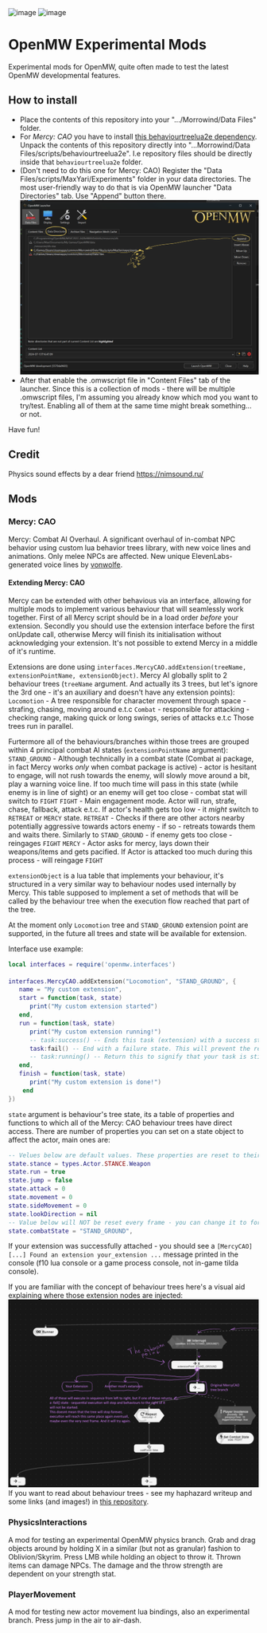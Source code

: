 <img width="385" alt="image" src="https://github.com/MaxYari/OpenMWExperimentalMods/assets/12214398/ffc47f1e-c09c-4aae-9f52-a322c07f3e00">
<img width="385" alt="image" src="https://github.com/MaxYari/OpenMWExperimentalMods/assets/12214398/d3296b67-aea1-47d8-a75c-475fb761156d">

# OpenMW Experimental Mods
Experimental mods for OpenMW, quite often made to test the latest OpenMW developmental features.

## How to install
- Place the contents of this repository into your ".../Morrowind/Data Files" folder.
- For *Mercy: CAO* you have to install [this behaviourtreelua2e dependency](https://github.com/MaxYari/behaviourtreelua2e). Unpack the contents of this repository directly into "...Morrowind/Data Files/scripts/behaviourtreelua2e". I.e repository files should be directly inside that `behaviourtreelua2e` folder.
- (Don't need to do this one for Mercy: CAO) Register the "Data Files/scripts/MaxYari/Experiments" folder in your data directories. The most user-friendly way to do that is via OpenMW launcher "Data Directories" tab. Use "Append" button there.
![alt text](/imgs/datadirectories.png)
- After that enable the .omwscript file in "Content Files" tab of the launcher. Since this is a collection of mods - there will be multiple .omwscript files, I'm assuming you already know which mod you want to try/test. Enabling all of them at the same time might break something... or not.


Have fun!

## Credit

Physics sound effects by a dear friend https://nimsound.ru/

## Mods

### Mercy: CAO

Mercy: Combat AI Overhaul. 
A significant overhaul of in-combat NPC behavior using custom lua behavior trees library, with new voice lines and animations. Only melee NPCs are affected.
New unique ElevenLabs-generated voice lines by [vonwolfe](https://next.nexusmods.com/profile/vonwolfe).

#### Extending Mercy: CAO

Mercy can be extended with other behavious via an interface, allowing for multiple mods to implement various behaviour that will seamlessly work together. First of all Mercy script should be in a load order _before_ your extension. Secondly you should use the extension interface before the first onUpdate call, otherwise Mercy will finish its initialisation without acknowledging your extension. It's not possible to extend Mercy in a middle of it's runtime.

Extensions are done using `interfaces.MercyCAO.addExtension(treeName, extensionPointName, extensionObject)`.
Mercy AI globally split to 2 behaviour trees (`treeName` argument. And actually its 3 trees, but let's ignore the 3rd one - it's an auxiliary and doesn't have any extension points):
`Locomotion` - A tree responsible for character movement through space - strafing, chasing, moving around e.t.c
`Combat` - responsible for attacking - checking range, making quick or long swings, series of attacks e.t.c
Those trees run in parallel.

Furtermore all of the behaviours/branches within those trees are grouped within 4 principal combat AI states (`extensionPointName` argument):
`STAND_GROUND` - Although technically in a combat state (Combat ai package, in fact Mercy works _only_ when combat package is active) - actor is hesitant to engage, will not rush towards the enemy, will slowly move around a bit, play a warning voice line. If too much time will pass in this state (while enemy is in line of sight) or an enemy will get too close - combat stat will switch to `FIGHT`
`FIGHT` - Main engagement mode. Actor will run, strafe, chase, fallback, attack e.t.c. If actor's health gets too low - it _might_ switch to `RETREAT` or `MERCY` state.
`RETREAT` - Checks if there are other actors nearby potentially aggressive towards actors enemy - if so - retreats towards them and waits there. Similarly to `STAND_GROUND` - if enemy gets too close - reingages `FIGHT`
`MERCY` - Actor asks for mercy, lays down their weapons/items and gets pacified. If Actor is attacked too much during this process - will reingage `FIGHT`

`extensionObject` is a lua table that implements your behaviour, it's structured in a very similar way to behaviour nodes used internally by Mercy. This table supposed to implement a set of methods that will be called by the behaviour tree when the execution flow reached that part of the tree.

At the moment only `Locomotion` tree and `STAND_GROUND` extension point are supported, in the future all trees and state will be available for extension.

Interface use example:
```Lua
local interfaces = require('openmw.interfaces')

interfaces.MercyCAO.addExtension("Locomotion", "STAND_GROUND", {
   name = "My custom extension",
   start = function(task, state)
      print("My custom extension started")
   end,
   run = function(task, state)
      print("My custom extension running!")
      -- task:success() -- Ends this task (extension) with a success state. This will continue execution through the rest of MercyCAO behaviours in this part of the tree.
      task:fail() -- End with a failure state. This will prevent the rest of behaviors in this part of the tree from running.
      -- task:running() -- Return this to signify that your task is still running. run function will start again next frame.
   end,
   finish = function(task, state)
      print("My custom extension is done!")
    end
})
```

`state` argument is behaviour's tree state, its a table of properties and functions to which all of the Mercy: CAO behaviour trees have direct access.
There are number of properties you can set on a state object to affect the actor, main ones are:
```Lua
-- Velues below are default values. These properties are reset to their defaults EVERY FRAME before the tree runs, so if you want to keep .movement at a specific value - you need to set it every frame, i.e every run() of your extension!
state.stance = types.Actor.STANCE.Weapon
state.run = true
state.jump = false
state.attack = 0
state.movement = 0
state.sideMovement = 0
state.lookDirection = nil
-- Value below will NOT be reset every frame - you can change it to force Mercy trees to switch into a different combat state
state.combatState = "STAND_GROUND",
```

If your extension was successfully attached - you should see a `[MercyCAO][...] Found an extension your_extension ...` message printed in the console (f10 lua console or a game process console, not in-game tilda console).

If you are familiar with the concept of behaviour trees here's a visual aid explaining where those extension nodes are injected:
![alt text](/imgs/extension.png)
If you want to read about behaviour trees - see my haphazard writeup and some links (and images!) in [this repository](https://github.com/MaxYari/behaviourtreelua2e).

### PhysicsInteractions

A mod for testing an experimental OpenMW physics branch. 
Grab and drag objects around by holding X in a similar (but not as granular) fashion to Oblivion/Skyrim. Press LMB while holding an object to throw it. Thrown items can damage NPCs. The damage and the throw strength are dependent on your strength stat.

### PlayerMovement

A mod for testing new actor movement lua bindings, also an experimental branch. Press jump in the air to air-dash.




